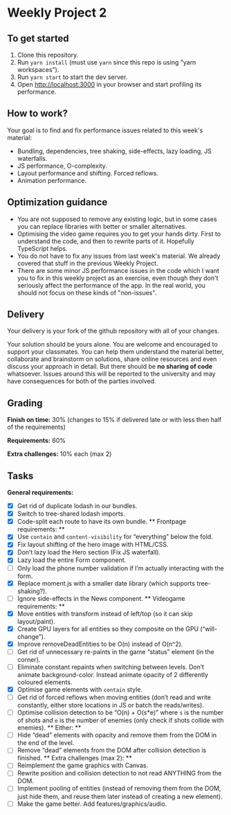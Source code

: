 # Weekly Project 2

## To get started

1. Clone this repository.
2. Run `yarn install` (must use `yarn` since this repo is using "yarn workspaces").
3. Run `yarn start` to start the dev server.
4. Open [http://localhost:3000](http://localhost:3000) in your browser and start profiling its performance.

## How to work?

Your goal is to find and fix performance issues related to this week's material: 

- Bundling, dependencies, tree shaking, side-effects, lazy loading, JS waterfalls.
- JS performance, O-complexity.
- Layout performance and shifting. Forced reflows.
- Animation performance.

## Optimization guidance

- You are not supposed to remove any existing logic, but in some cases you can replace libraries with better or smaller alternatives.
- Optimising the video game requires you to get your hands dirty. First to understand the code, and then to rewrite parts of it. Hopefully TypeScript helps. 
- You do not have to fix any issues from last week's material. We already covered that stuff in the previous Weekly Project.
- There are some minor JS performance issues in the code which I want you to fix in this weekly project as an exercise, even though they don't seriously affect the performance of the app. In the real world, you should not focus on these kinds of "non-issues".

## Delivery

Your delivery is your fork of the github repository with all of your changes.

Your solution should be yours alone. You are welcome and encouraged to support your classmates. You can help them understand the material better, collaborate and brainstorm on solutions, share online resources and even discuss your approach in detail. But there should be **no sharing of code** whatsoever. Issues around this will be reported to the university and may have consequences for both of the parties involved.

## Grading

**Finish on time:** 30% (changes to 15% if delivered late or with less then half of the requirements)

**Requirements:** 60%

**Extra challenges:** 10% each (max 2)


## Tasks

**General requirements:**
- [x] Get rid of duplicate lodash in our bundles.
- [x] Switch to tree-shared lodash imports.
- [x] Code-split each route to have its own bundle.
** Frontpage requirements: **
- [x] Use `contain` and `content-visibility` for “everything” below the fold. 
- [x] Fix layout shifting of the hero image with HTML/CSS.
- [x] Don’t lazy load the Hero section (Fix JS waterfall).
- [x] Lazy load the entire Form component.
- [ ] Only load the phone number validation if I’m actually interacting with the form.
- [x] Replace moment.js with a smaller date library (which supports tree-shaking?).
- [ ] Ignore side-effects in the News component.
** Videogame requirements: **
- [x]  Move entities with transform instead of left/top (so it can skip layout/paint).
- [x]  Create GPU layers for all entities so they composite on the GPU (“will-change”).
- [x]  Improve removeDeadEntities to be O(n) instead of O(n^2).
- [ ]  Get rid of unnecessary re-paints in the game “status” element (in the corner).
- [ ]  Eliminate constant repaints when switching between levels. Don’t animate background-color. Instead animate opacity of 2 differently coloured elements.
- [x]  Optimise game elements with `contain` style.
- [ ]  Get rid of forced reflows when moving entities (don’t read and write constantly, either store locations in JS or batch the reads/writes).
- [ ]  Optimise collision detection to be “O(n) + O(s*e)” where `s` is the number of shots and `e` is the number of enemies (only check if shots collide with enemies).
** Either: **
- [ ]  Hide “dead” elements with opacity and remove them from the DOM in the end of the level.
- [ ]  Remove “dead” elements from the DOM after collision detection is finished.
** Extra challenges (max 2): **
- [ ] Reimplement the game graphics with Canvas.
- [ ] Rewrite position and collision detection to not read ANYTHING from the DOM.
- [ ] Implement pooling of entities (instead of removing them from the DOM, just hide them, and reuse them later instead of creating a new element).
- [ ] Make the game better. Add features/graphics/audio.